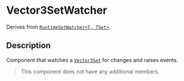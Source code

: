 # Vector3SetWatcher

Derives from [`RuntimeSetWatcher<T, TSet>`](runtime-set-watcher.md).

## Description

Component that watches a [`Vector3Set`](../sets/vector3-set.md) for changes and raises events.

> This component does not have any additional members.
